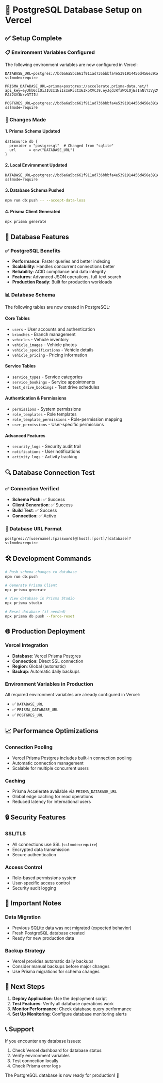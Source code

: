 # 🐘 PostgreSQL Database Setup on Vercel

## ✅ Setup Complete

### 📋 Environment Variables Configured

The following environment variables are now configured in Vercel:

```env
DATABASE_URL=postgres://bd6a6a5bc661f911ad736bbbfa4e5391914456d456e391e3519691dc7bd9b356:sk_U3Tdoy56oriIPnpsjHGTR@db.prisma.io:5432/postgres?sslmode=require

PRISMA_DATABASE_URL=prisma+postgres://accelerate.prisma-data.net/?api_key=eyJhbGciOiJIUzI1NiIsInR5cCI6IkpXVCJ9.eyJqd3RfaWQiOjEsInNlY3VyZV9rZXkiOiJza19VM1Rkb3k1Nm9yaUlQbnBzakhHVFIiLCJhcGlfa2V5IjoiMDFLNkQ2SFBUOUVFS0dZOU5QU0Y3WTVERkQiLCJ0ZW5hbnRfaWQiOiJiZDZhNmE1YmM2NjFmOTExYWQ3MzZiYmJmYTRlNTM5MTkxNDQ1NmQ0NTZlMzkxZTM1MTk2OTFkYzdiZDliMzU2IiwiaW50ZXJuYWxfc2VjcmV0IjoiZDc3NGY0ZmYtODZlMy00NWVjLThlN2UtMDY4YmFiYzNjYjNlIn0.0xZY3S4pFRFwyQ_AlAjizieziBe-EAt2XV3Nrv3TIIU

POSTGRES_URL=postgres://bd6a6a5bc661f911ad736bbbfa4e5391914456d456e391e3519691dc7bd9b356:sk_U3Tdoy56oriIPnpsjHGTR@db.prisma.io:5432/postgres?sslmode=require
```

### 🔧 Changes Made

#### 1. Prisma Schema Updated
```prisma
datasource db {
  provider = "postgresql"  # Changed from "sqlite"
  url      = env("DATABASE_URL")
}
```

#### 2. Local Environment Updated
```env
DATABASE_URL=postgres://bd6a6a5bc661f911ad736bbbfa4e5391914456d456e391e3519691dc7bd9b356:sk_U3Tdoy56oriIPnpsjHGTR@db.prisma.io:5432/postgres?sslmode=require
```

#### 3. Database Schema Pushed
```bash
npm run db:push -- --accept-data-loss
```

#### 4. Prisma Client Generated
```bash
npx prisma generate
```

## 🚀 Database Features

### ✅ PostgreSQL Benefits
- **Performance**: Faster queries and better indexing
- **Scalability**: Handles concurrent connections better
- **Reliability**: ACID compliance and data integrity
- **Features**: Advanced JSON operations, full-text search
- **Production Ready**: Built for production workloads

### 📊 Database Schema
The following tables are now created in PostgreSQL:

#### Core Tables
- `users` - User accounts and authentication
- `branches` - Branch management
- `vehicles` - Vehicle inventory
- `vehicle_images` - Vehicle photos
- `vehicle_specifications` - Vehicle details
- `vehicle_pricing` - Pricing information

#### Service Tables
- `service_types` - Service categories
- `service_bookings` - Service appointments
- `test_drive_bookings` - Test drive schedules

#### Authentication & Permissions
- `permissions` - System permissions
- `role_templates` - Role templates
- `role_template_permissions` - Role-permission mapping
- `user_permissions` - User-specific permissions

#### Advanced Features
- `security_logs` - Security audit trail
- `notifications` - User notifications
- `activity_logs` - Activity tracking

## 🔍 Database Connection Test

### ✅ Connection Verified
- **Schema Push**: ✅ Success
- **Client Generation**: ✅ Success
- **Build Test**: ✅ Success
- **Connection**: ✅ Active

### 📝 Database URL Format
```
postgres://[username]:[password]@[host]:[port]/[database]?sslmode=require
```

## 🛠️ Development Commands

```bash
# Push schema changes to database
npm run db:push

# Generate Prisma Client
npx prisma generate

# View database in Prisma Studio
npx prisma studio

# Reset database (if needed)
npx prisma db push --force-reset
```

## 🌐 Production Deployment

### Vercel Integration
- **Database**: Vercel Prisma Postgres
- **Connection**: Direct SSL connection
- **Region**: Global (automatic)
- **Backup**: Automatic daily backups

### Environment Variables in Production
All required environment variables are already configured in Vercel:
- ✅ `DATABASE_URL`
- ✅ `PRISMA_DATABASE_URL` 
- ✅ `POSTGRES_URL`

## 📈 Performance Optimizations

### Connection Pooling
- Vercel Prisma Postgres includes built-in connection pooling
- Automatic connection management
- Scalable for multiple concurrent users

### Caching
- Prisma Accelerate available via `PRISMA_DATABASE_URL`
- Global edge caching for read operations
- Reduced latency for international users

## 🔒 Security Features

### SSL/TLS
- All connections use SSL (`sslmode=require`)
- Encrypted data transmission
- Secure authentication

### Access Control
- Role-based permissions system
- User-specific access control
- Security audit logging

## 🚨 Important Notes

### Data Migration
- Previous SQLite data was not migrated (expected behavior)
- Fresh PostgreSQL database created
- Ready for new production data

### Backup Strategy
- Vercel provides automatic daily backups
- Consider manual backups before major changes
- Use Prisma migrations for schema changes

## 🎯 Next Steps

1. **Deploy Application**: Use the deployment script
2. **Test Features**: Verify all database operations work
3. **Monitor Performance**: Check database query performance
4. **Set Up Monitoring**: Configure database monitoring alerts

## 📞 Support

If you encounter any database issues:

1. Check Vercel dashboard for database status
2. Verify environment variables
3. Test connection locally
4. Check Prisma error logs

The PostgreSQL database is now ready for production! 🎉